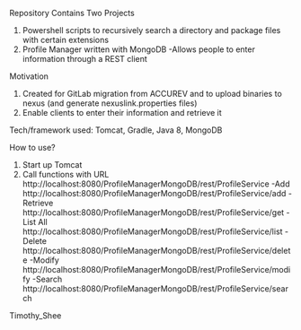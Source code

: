 Repository Contains Two Projects
1. Powershell scripts to recursively search a directory and package files with certain extensions
2. Profile Manager written with MongoDB
-Allows people to enter information through a REST client

Motivation
1. Created for GitLab migration from ACCUREV and to upload binaries to nexus (and generate nexuslink.properties files)
2. Enable clients to enter their information and retrieve it

Tech/framework used:   Tomcat, Gradle, Java 8, MongoDB

How to use?
1. Start up Tomcat
2. Call functions with URL http://localhost:8080/ProfileManagerMongoDB/rest/ProfileService
  -Add http://localhost:8080/ProfileManagerMongoDB/rest/ProfileService/add
  -Retrieve http://localhost:8080/ProfileManagerMongoDB/rest/ProfileService/get
  -List All http://localhost:8080/ProfileManagerMongoDB/rest/ProfileService/list
  -Delete http://localhost:8080/ProfileManagerMongoDB/rest/ProfileService/delete
  -Modify http://localhost:8080/ProfileManagerMongoDB/rest/ProfileService/modify
  -Search http://localhost:8080/ProfileManagerMongoDB/rest/ProfileService/search

Timothy_Shee
